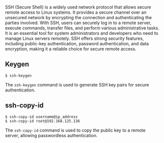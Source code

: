 SSH (Secure Shell) is a widely used network protocol that allows secure remote access to Linux systems. It provides a secure channel over an unsecured network by encrypting the connection and authenticating the parties involved. With SSH, users can securely log in to a remote server, execute commands, transfer files, and perform various administrative tasks. It is an essential tool for system administrators and developers who need to manage Linux servers remotely. SSH offers strong security features, including public-key authentication, password authentication, and data encryption, making it a reliable choice for secure remote access.

## Keygen
```
$ ssh-keygen
```
The `ssh-keygen` command is used to generate SSH key pairs for secure authentication.

## ssh-copy-id
```
$ ssh-copy-id username@ip_address
$ ssh-copy-id root@192.168.125.136
```
The `ssh-copy-id` command is used to copy the public key to a remote server, allowing passwordless authentication.
